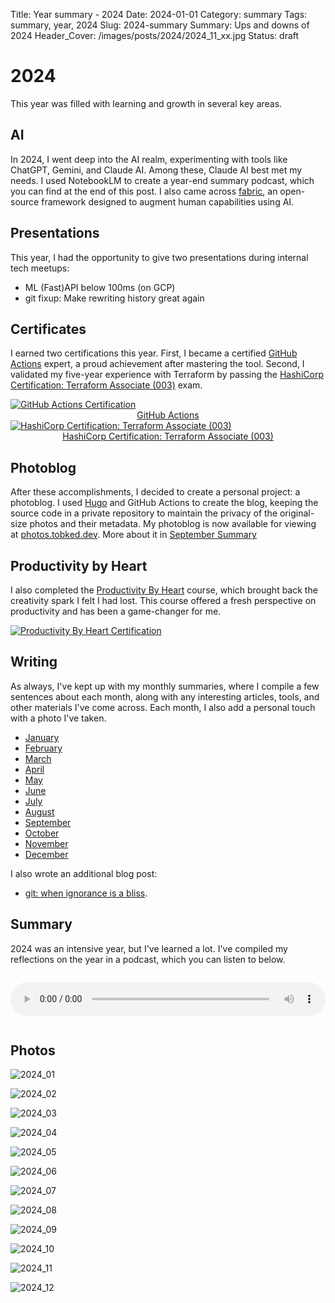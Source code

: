 Title: Year summary - 2024
Date: 2024-01-01
Category: summary
Tags: summary, year, 2024
Slug: 2024-summary
Summary: Ups and downs of 2024
Header_Cover: /images/posts/2024/2024_11_xx.jpg
Status: draft

# 2024

This year was filled with learning and growth in several key areas.

## AI

In 2024, I went deep into the AI realm, experimenting with tools like ChatGPT, Gemini, and Claude AI. Among these, Claude AI best met my needs.
I used NotebookLM to create a year-end summary podcast, which you can find at the end of this post.
I also came across [fabric](https://github.com/danielmiessler/fabric), an open-source framework designed to augment human capabilities using AI.

## Presentations

This year, I had the opportunity to give two presentations during internal tech meetups:

- ML (Fast)API below 100ms (on GCP)
- git fixup: Make rewriting history great again

## Certificates

I earned two certifications this year.
First, I became a certified [GitHub Actions](https://www.credly.com/badges/6b96a6c9-28cb-47dd-9dfa-13dd7a37d543) expert, a proud achievement after mastering the tool.
Second, I validated my five-year experience with Terraform by passing the [HashiCorp Certification: Terraform Associate (003)](https://www.credly.com/badges/dd230996-5592-4397-9dab-02a5144111b9/public_url) exam.

<a target="\_blank" rel="noopener noreferrer" href="https://www.credly.com/badges/6b96a6c9-28cb-47dd-9dfa-13dd7a37d543">
    <img src="{static}/images/posts/2024/2024_09_github_actions.png" alt="GitHub Actions Certification" style="display: block; margin-left: auto; margin-right: auto;">
</a>
<div style="text-align: center"><a target="\_blank" rel="noopener noreferrer" href="https://www.credly.com/badges/6b96a6c9-28cb-47dd-9dfa-13dd7a37d543">GitHub Actions</a></div>

<a target="\_blank" rel="noopener noreferrer" href="https://www.credly.com/badges/dd230996-5592-4397-9dab-02a5144111b9/public_url">
    <img src="{static}/images/posts/2024/2024_11_terraform_associate.png" alt="HashiCorp Certification: Terraform Associate (003)" style="display: block; margin-left: auto; margin-right: auto;">
</a>
<div style="text-align: center"><a target="\_blank" rel="noopener noreferrer" href="https://www.credly.com/badges/dd230996-5592-4397-9dab-02a5144111b9/public_url">HashiCorp Certification: Terraform Associate (003)</a></div>

## Photoblog

After these accomplishments, I decided to create a personal project: a photoblog.
I used [Hugo](https://gohugo.io/) and GitHub Actions to create the blog, keeping the source code in a private repository to maintain the privacy of the original-size photos and their metadata.
My photoblog is now available for viewing at [photos.tobked.dev](https://photos.tobked.dev).
More about it in [September Summary]({filename}/posts/2024_09_30_september_links.md)

## Productivity by Heart

I also completed the [Productivity By Heart](https://www.productivitybyheart.com/) course, which brought back the creativity spark I felt I had lost.
This course offered a fresh perspective on productivity and has been a game-changer for me.

<a target="\_blank" rel="noopener noreferrer" href="https://credsverse.com/credentials/f51a1f4f-dea2-41a0-a661-fd1c110488fe">
    <img src="{static}/images/posts/2024/2024_10_productivity_by_heart.png" alt="Productivity By Heart Certification" style="display: block; margin-left: auto; margin-right: auto;">
</a>

## Writing

As always, I've kept up with my monthly summaries, where I compile a few sentences about each month, along with any interesting articles, tools, and other materials I've come across.
Each month, I also add a personal touch with a photo I've taken.

- [January]({filename}/posts/2024_01_30_january_links.md)
- [February]({filename}/posts/2024_02_28_february_links.md)
- [March]({filename}/posts/2024_03_31_march_links.md)
- [April]({filename}/posts/2024_04_30_april_links.md)
- [May]({filename}/posts/2024_05_31_may_links.md)
- [June]({filename}/posts/2024_06_30_june_links.md)
- [July]({filename}/posts/2024_07_31_july_links.md)
- [August]({filename}/posts/2024_08_31_august_links.md)
- [September]({filename}/posts/2024_09_30_september_links.md)
- [October]({filename}/posts/2024_10_31_october_links.md)
- [November]({filename}/posts/2024_11_30_november_links.md)
- [December]({filename}/posts/2024_12_31_december_links.md)

I also wrote an additional blog post:

- [git: when ignorance is a bliss]({filename}/posts/2024_06_04_declutter_git_status.md).

## Summary

2024 was an intensive year, but I've learned a lot. I've compiled my reflections on the year in a podcast, which you can listen to below.

<audio controls style="width: 100%; margin: 1em 0;">
    <source src="{static}/audio/2024_IT_Links_and_Reflections.mp3" type="audio/mpeg">
    Your browser does not support the audio element.
</audio>

## Photos

![2024_01]({static}/images/posts/2024/2024_01_xx.jpg)

![2024_02]({static}/images/posts/2024/2024_02_xx.jpg)

![2024_03]({static}/images/posts/2024/2024_03_xx.jpg)

![2024_04]({static}/images/posts/2024/2024_04_xx.jpg)

![2024_05]({static}/images/posts/2024/2024_05_xx.jpg)

![2024_06]({static}/images/posts/2024/2024_06_xx.jpg)

![2024_07]({static}/images/posts/2024/2024_07_xx.jpg)

![2024_08]({static}/images/posts/2024/2024_08_xx.jpg)

![2024_09]({static}/images/posts/2024/2024_09_xx.jpg)

![2024_10]({static}/images/posts/2024/2024_10_xx.jpg)

![2024_11]({static}/images/posts/2024/2024_11_xx.jpg)

![2024_12]({static}/images/posts/2024/2024_12_xx.jpg)
